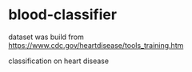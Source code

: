# blood-classifier

dataset was build from https://www.cdc.gov/heartdisease/tools_training.htm

classification on heart disease